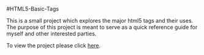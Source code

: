 #HTML5-Basic-Tags

This is a small project which explores the major html5 tags and their uses. The purpose of this project is meant to serve as a quick reference guide for myself and other interested parties.

To view the project please click [here](https://f54vnfg.github.io/HTML5-Basic-Tags/).

